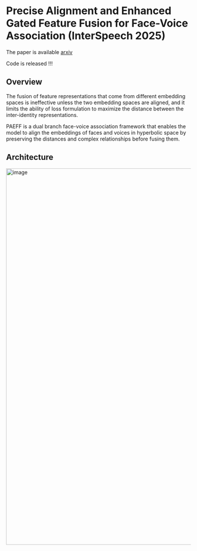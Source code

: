 # Precise Alignment and Enhanced Gated Feature Fusion for Face-Voice Association (InterSpeech 2025)

The paper is available [arxiv](https://arxiv.org/abs/2505.17002)

Code is released !!!

## Overview
The fusion of feature representations that come from different embedding spaces is ineffective unless the two embedding spaces are aligned, and it limits the ability of loss formulation to maximize the distance between the inter-identity representations.

PAEFF is a dual branch face-voice association framework that enables the model to align the embeddings of faces and voices in hyperbolic space by preserving the distances and complex relationships before fusing them.

## Architecture
<img width="1024" alt="image" src="images/overall_architecture.png">
